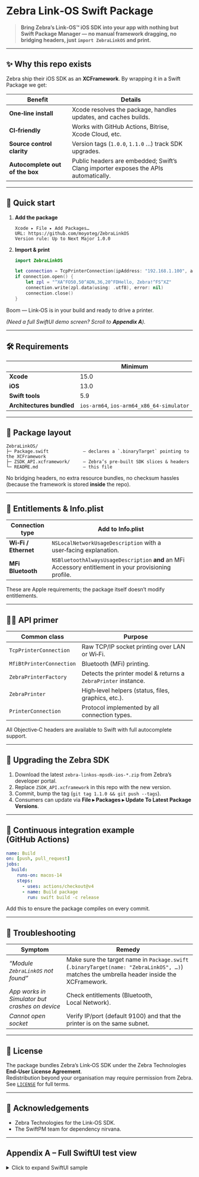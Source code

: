 # Zebra Link‑OS Swift Package

> **Bring Zebra’s Link‑OS™ iOS SDK into your app with nothing but Swift Package Manager — no manual framework dragging, no bridging headers, just `import ZebraLinkOS` and print.**

---

## ✨ Why this repo exists

Zebra ship their iOS SDK as an **XCFramework**. By wrapping it in a Swift Package we get:

| Benefit | Details |
|---------|---------|
| **One‑line install** | Xcode resolves the package, handles updates, and caches builds. |
| **CI‑friendly** | Works with GitHub Actions, Bitrise, Xcode Cloud, etc. |
| **Source control clarity** | Version tags (`1.0.0`, `1.1.0` …) track SDK upgrades. |
| **Autocomplete out of the box** | Public headers are embedded; Swift’s Clang importer exposes the APIs automatically. |

---

## 🚀 Quick start

1. **Add the package**

   ```text
   Xcode ▸ File ▸ Add Packages…
   URL: https://github.com/moyoteg/ZebraLinkOS
   Version rule: Up to Next Major 1.0.0
   ```

2. **Import & print**

   ```swift
   import ZebraLinkOS

   let connection = TcpPrinterConnection(ipAddress: "192.168.1.100", andWithPort: 9100)!
   if connection.open() {
       let zpl = "^XA^FO50,50^ADN,36,20^FDHello, Zebra!^FS^XZ"
       connection.write(zpl.data(using: .utf8), error: nil)
       connection.close()
   }
   ```

Boom — Link‑OS is in your build and ready to drive a printer.

*(Need a full SwiftUI demo screen? Scroll to **Appendix A**).*  

---

## 🛠 Requirements

| | Minimum |
|-|---------|
| **Xcode** | 15.0 |
| **iOS** | 13.0 |
| **Swift tools** | 5.9 |
| **Architectures bundled** | `ios-arm64`, `ios-arm64_x86_64-simulator` |

---

## 📁 Package layout

```
ZebraLinkOS/
├─ Package.swift             – declares a `.binaryTarget` pointing to the XCFramework
├─ ZSDK_API.xcframework/     – Zebra’s pre‑built SDK slices & headers
└─ README.md                 – this file
```

No bridging headers, no extra resource bundles, no checksum hassles (because the framework is stored **inside** the repo).

---

## 🔑 Entitlements & Info.plist

| Connection type | Add to Info.plist |
|-----------------|--------------------|
| **Wi‑Fi / Ethernet** | `NSLocalNetworkUsageDescription` with a user‑facing explanation. |
| **MFi Bluetooth** | `NSBluetoothAlwaysUsageDescription` **and** an MFi Accessory entitlement in your provisioning profile. |

These are Apple requirements; the package itself doesn’t modify entitlements.

---

## 🧑‍💻 API primer

| Common class | Purpose |
|--------------|---------|
| `TcpPrinterConnection` | Raw TCP/IP socket printing over LAN or Wi‑Fi. |
| `MfiBtPrinterConnection` | Bluetooth (MFi) printing. |
| `ZebraPrinterFactory` | Detects the printer model & returns a `ZebraPrinter` instance. |
| `ZebraPrinter` | High‑level helpers (status, files, graphics, etc.). |
| `PrinterConnection` | Protocol implemented by all connection types. |

All Objective‑C headers are available to Swift with full autocomplete support.

---

## 🔄 Upgrading the Zebra SDK

1. Download the latest `zebra-linkos-mpsdk-ios-*.zip` from Zebra’s developer portal.  
2. Replace `ZSDK_API.xcframework` in this repo with the new version.  
3. Commit, bump the tag (`git tag 1.1.0 && git push --tags`).  
4. Consumers can update via **File ▸ Packages ▸ Update To Latest Package Versions**.

---

## 🧪 Continuous integration example (GitHub Actions)

```yaml
name: Build
on: [push, pull_request]
jobs:
  build:
    runs-on: macos-14
    steps:
      - uses: actions/checkout@v4
      - name: Build package
        run: swift build -c release
```

Add this to ensure the package compiles on every commit.

---

## 🐞 Troubleshooting

| Symptom | Remedy |
|---------|--------|
| *“Module `ZebraLinkOS` not found”* | Make sure the target name in `Package.swift` (`.binaryTarget(name: "ZebraLinkOS", …)`) matches the umbrella header inside the XCFramework. |
| *App works in Simulator but crashes on device* | Check entitlements (Bluetooth, Local Network). |
| *Cannot open socket* | Verify IP/port (default 9100) and that the printer is on the same subnet. |

---

## 📄 License

The package bundles Zebra’s Link‑OS SDK under the Zebra Technologies **End‑User License Agreement**.  
Redistribution beyond your organisation may require permission from Zebra.  
See [`LICENSE`](LICENSE) for full terms.

---

## 🙏 Acknowledgements

* Zebra Technologies for the Link‑OS SDK.  
* The SwiftPM team for dependency nirvana.

---

## Appendix A – Full SwiftUI test view

<details>
<summary>Click to expand SwiftUI sample</summary>

```swift
import SwiftUI
import ZebraLinkOS

struct LinkOSTestView: View {
    @StateObject private var vm = ViewModel()

    var body: some View {
        Form {
            Section("Connection") {
                TextField("IP or BT MAC", text: $vm.address)
                Button(vm.isConnected ? "Disconnect" : "Connect") {
                    vm.toggleConnection()
                }
            }
            Section("Print") {
                TextField("Label text", text: $vm.labelText)
                Button("Send Test Label") { vm.printLabel() }
                    .disabled(!vm.canPrint)
            }
            if let status = vm.status {
                Text(status).font(.footnote)
            }
        }
        .navigationTitle("Zebra Test")
        .overlay {
            if vm.isBusy { ProgressView() }
        }
    }
}

@MainActor
final class ViewModel: ObservableObject {
    @Published var address    = "192.168.1.100"
    @Published var labelText  = "Hello, Zebra!"
    @Published var status: String?
    @Published var isConnected = false
    @Published var isBusy = false

    private var conn: PrinterConnection?

    var canPrint: Bool { isConnected && !labelText.isEmpty && !isBusy }

    func toggleConnection() { isConnected ? disconnect() : connect() }

    private func connect() {
        guard !address.isEmpty else { status = "Enter address"; return }
        isBusy = true
        Task.detached {
            let c = TcpPrinterConnection(ipAddress: self.address, andWithPort: 9100)!
            if c.open() {
                await MainActor.run {
                    self.conn = c; self.isConnected = true; self.status = "Connected"; self.isBusy = false
                }
            } else {
                await MainActor.run { self.status = "Socket error"; self.isBusy = false }
            }
        }
    }

    private func disconnect() {
        conn?.close(); conn = nil; isConnected = false; status = "Disconnected"
    }

    func printLabel() {
        guard let c = conn, c.isConnected() else { status = "Not connected"; return }
        isBusy = true
        Task.detached {
            let zpl = "^XA^FO50,50^ADN,36,20^FD\(self.labelText)^FS^XZ"
            c.write(zpl.data(using: .utf8), error: nil)
            await MainActor.run { self.status = "Label sent"; self.isBusy = false }
        }
    }
}
```
</details>
